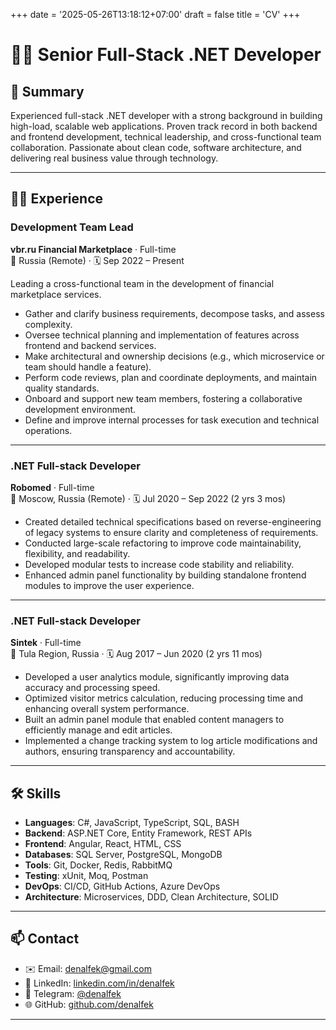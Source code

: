 +++
date = '2025-05-26T13:18:12+07:00'
draft = false
title = 'CV'
+++

# 👨‍💻 Senior Full-Stack .NET Developer

## 📌 Summary

Experienced full-stack .NET developer with a strong background in building high-load, scalable web applications. Proven track record in both backend and frontend development, technical leadership, and cross-functional team collaboration. Passionate about clean code, software architecture, and delivering real business value through technology.

---

## 🧑‍💻 Experience

### **Development Team Lead**  
**vbr.ru Financial Marketplace** · Full-time  
📍 Russia (Remote) · 🗓️ Sep 2022 – Present

Leading a cross-functional team in the development of financial marketplace services.

- Gather and clarify business requirements, decompose tasks, and assess complexity.
- Oversee technical planning and implementation of features across frontend and backend services.
- Make architectural and ownership decisions (e.g., which microservice or team should handle a feature).
- Perform code reviews, plan and coordinate deployments, and maintain quality standards.
- Onboard and support new team members, fostering a collaborative development environment.
- Define and improve internal processes for task execution and technical operations.

---

### **.NET Full-stack Developer**  
**Robomed** · Full-time  
📍 Moscow, Russia (Remote) · 🗓️ Jul 2020 – Sep 2022 (2 yrs 3 mos)

- Created detailed technical specifications based on reverse-engineering of legacy systems to ensure clarity and completeness of requirements.
- Conducted large-scale refactoring to improve code maintainability, flexibility, and readability.
- Developed modular tests to increase code stability and reliability.
- Enhanced admin panel functionality by building standalone frontend modules to improve the user experience.

---

### **.NET Full-stack Developer**  
**Sintek** · Full-time  
📍 Tula Region, Russia · 🗓️ Aug 2017 – Jun 2020 (2 yrs 11 mos)

- Developed a user analytics module, significantly improving data accuracy and processing speed.
- Optimized visitor metrics calculation, reducing processing time and enhancing overall system performance.
- Built an admin panel module that enabled content managers to efficiently manage and edit articles.
- Implemented a change tracking system to log article modifications and authors, ensuring transparency and accountability.

---

## 🛠️ Skills

- **Languages**: C#, JavaScript, TypeScript, SQL, BASH
- **Backend**: ASP.NET Core, Entity Framework, REST APIs
- **Frontend**: Angular, React, HTML, CSS
- **Databases**: SQL Server, PostgreSQL, MongoDB
- **Tools**: Git, Docker, Redis, RabbitMQ
- **Testing**: xUnit, Moq, Postman
- **DevOps**: CI/CD, GitHub Actions, Azure DevOps
- **Architecture**: Microservices, DDD, Clean Architecture, SOLID

---

## 📫 Contact

- ✉️ Email: [denalfek@gmail.com](mailto:denalfek@gmail.com)
- 💼 LinkedIn: [linkedin.com/in/denalfek](https://linkedin.com/in/denalfek)
- 💬 Telegram: [@denalfek](https://t.me/denalfek)
- 🌐 GitHub: [github.com/denalfek](https://github.com/denalfek)

---
